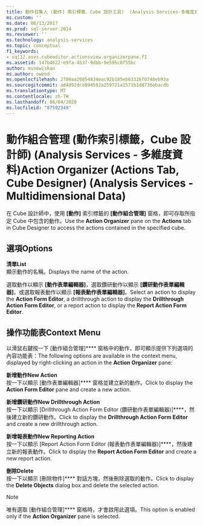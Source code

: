 ```yaml
---
title: 動作召集人 (動作] 索引標籤、Cube 設計工具)  (Analysis Services-多維度資料) |Microsoft Docs
ms.custom: ''
ms.date: 06/13/2017
ms.prod: sql-server-2014
ms.reviewer: ''
ms.technology: analysis-services
ms.topic: conceptual
f1_keywords:
- sql12.asvs.cubeeditor.actionsview.organizerpane.f1
ms.assetid: 147b4622-e9fa-4537-9dbb-9e595c0f55bc
author: minewiskan
ms.author: owend
ms.openlocfilehash: 2780aa20854834eac92b185eb63326f0748eb93a
ms.sourcegitcommit: ad4d92dce894592a259721a1571b1d8736abacdb
ms.translationtype: MT
ms.contentlocale: zh-TW
ms.lasthandoff: 08/04/2020
ms.locfileid: "87592349"
---
```

# <a name="action-organizer-actions-tab-cube-designer-analysis-services---multidimensional-data"></a><span data-ttu-id="93450-102">動作組合管理 (動作索引標籤，Cube 設計師) (Analysis Services - 多維度資料)</span><span class="sxs-lookup"><span data-stu-id="93450-102">Action Organizer (Actions Tab, Cube Designer) (Analysis Services - Multidimensional Data)</span></span>
  <span data-ttu-id="93450-103">在 Cube 設計師中，使用 **[動作]** 索引標籤的 **[動作組合管理]** 窗格，即可存取所指定 Cube 中包含的動作。</span><span class="sxs-lookup"><span data-stu-id="93450-103">Use the **Action Organizer** pane on the **Actions** tab in Cube Designer to access the actions contained in the specified cube.</span></span>  
  
## <a name="options"></a><span data-ttu-id="93450-104">選項</span><span class="sxs-lookup"><span data-stu-id="93450-104">Options</span></span>  
 <span data-ttu-id="93450-105">**清單**</span><span class="sxs-lookup"><span data-stu-id="93450-105">**List**</span></span>  
 <span data-ttu-id="93450-106">顯示動作的名稱。</span><span class="sxs-lookup"><span data-stu-id="93450-106">Displays the name of the action.</span></span>  
  
 <span data-ttu-id="93450-107">選取動作以顯示 **[動作表單編輯器]**，選取鑽研動作以顯示 **[鑽研動作表單編輯器]**，或選取報表動作以顯示 **[報表動作表單編輯器]**。</span><span class="sxs-lookup"><span data-stu-id="93450-107">Select an action to display the **Action Form Editor**, a drillthrough action to display the **Drillthrough Action Form Editor**, or a report action to display the **Report Action Form Editor**.</span></span>  
  
## <a name="context-menu"></a><span data-ttu-id="93450-108">操作功能表</span><span class="sxs-lookup"><span data-stu-id="93450-108">Context Menu</span></span>  
 <span data-ttu-id="93450-109">以滑鼠右鍵按一下 [動作組合管理]\*\*\*\* 窗格中的動作，即可顯示提供下列選項的內容功能表：</span><span class="sxs-lookup"><span data-stu-id="93450-109">The following options are available in the context menu, displayed by right-clicking an action in the **Action Organizer** pane:</span></span>  
  
 <span data-ttu-id="93450-110">**新增動作**</span><span class="sxs-lookup"><span data-stu-id="93450-110">**New Action**</span></span>  
 <span data-ttu-id="93450-111">按一下以顯示 [動作表單編輯器]\*\*\*\* 窗格並建立新的動作。</span><span class="sxs-lookup"><span data-stu-id="93450-111">Click to display the **Action Form Editor** pane and create a new action.</span></span>  
  
 <span data-ttu-id="93450-112">**新增鑽研動作**</span><span class="sxs-lookup"><span data-stu-id="93450-112">**New Drillthrough Action**</span></span>  
 <span data-ttu-id="93450-113">按一下以顯示 [Drillthrough Action Form Editor (鑽研動作表單編輯器)]\*\*\*\*，然後建立新的鑽研動作。</span><span class="sxs-lookup"><span data-stu-id="93450-113">Click to display the **Drillthrough Action Form Editor** and create a new drillthrough action.</span></span>  
  
 <span data-ttu-id="93450-114">**新增報表動作**</span><span class="sxs-lookup"><span data-stu-id="93450-114">**New Reporting Action**</span></span>  
 <span data-ttu-id="93450-115">按一下以顯示 [Report Action Form Editor (報表動作表單編輯器)]\*\*\*\*，然後建立新的報表動作。</span><span class="sxs-lookup"><span data-stu-id="93450-115">Click to display the **Report Action Form Editor** and create a new report action.</span></span>  
  
 <span data-ttu-id="93450-116">**刪除**</span><span class="sxs-lookup"><span data-stu-id="93450-116">**Delete**</span></span>  
 <span data-ttu-id="93450-117">按一下以顯示 [刪除物件]\*\*\*\* 對話方塊，然後刪除選取的動作。</span><span class="sxs-lookup"><span data-stu-id="93450-117">Click to display the **Delete Objects** dialog box and delete the selected action.</span></span>  
  
> [!NOTE]  
>  <span data-ttu-id="93450-118">唯有選取 [動作組合管理]\*\*\*\* 窗格時，才會啟用此選項。</span><span class="sxs-lookup"><span data-stu-id="93450-118">This option is enabled only if the **Action Organizer** pane is selected.</span></span>  
  
  
